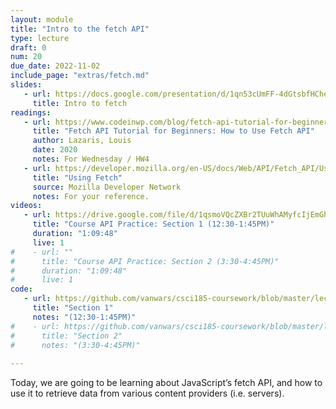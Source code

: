 ```yaml
---
layout: module
title: "Intro to the fetch API"
type: lecture
draft: 0
num: 20
due_date: 2022-11-02
include_page: "extras/fetch.md"
slides:
   - url: https://docs.google.com/presentation/d/1qn53cUmFF-4dGtsbfHCheyyzwhM1y_BN1WLYu0tmqx0/edit?usp=sharing
     title: Intro to fetch
readings:
   - url: https://www.codeinwp.com/blog/fetch-api-tutorial-for-beginners/
     title: "Fetch API Tutorial for Beginners: How to Use Fetch API"
     author: Lazaris, Louis
     date: 2020
     notes: For Wednesday / HW4
   - url: https://developer.mozilla.org/en-US/docs/Web/API/Fetch_API/Using_Fetch
     title: "Using Fetch"
     source: Mozilla Developer Network
     notes: For your reference.
videos:
   - url: https://drive.google.com/file/d/1qsmoVQcZXBr2TUuWhAMyfcIjEmGhzAiB/view?usp=sharing
     title: "Course API Practice: Section 1 (12:30-1:45PM)"
     duration: "1:09:48"
     live: 1
#    - url: ""
#      title: "Course API Practice: Section 2 (3:30-4:45PM)"
#      duration: "1:09:48"
#      live: 1
code:
   - url: https://github.com/vanwars/csci185-coursework/blob/master/lectures/lecture19_section1/main.js
     title: "Section 1"
     notes: "(12:30-1:45PM)"
#    - url: https://github.com/vanwars/csci185-coursework/blob/master/lectures/lecture19_section1/main.js
#      title: "Section 2"
#      notes: "(3:30-4:45PM)"
    
---
```


Today, we are going to be learning about JavaScript’s fetch API, and how to use it to retrieve data from various content providers (i.e. servers). 